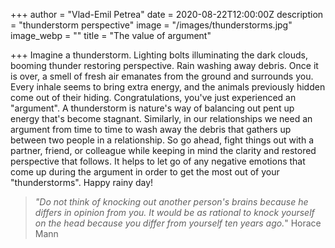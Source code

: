 +++
author = "Vlad-Emil Petrea"
date = 2020-08-22T12:00:00Z
description = "thunderstorm perspective"
image = "/images/thunderstorms.jpg"
image_webp = ""
title = "The value of argument"

+++
Imagine a thunderstorm. Lighting bolts illuminating the dark clouds, booming thunder restoring perspective. Rain washing away debris. Once it is over, a smell of fresh air emanates from the ground and surrounds you. Every inhale seems to bring extra energy, and the animals previously hidden come out of their hiding. Congratulations, you've just experienced an "argument". A thunderstorm is nature's way of balancing out pent up energy that's become stagnant. Similarly, in our relationships we need an argument from time to time to wash away the debris that gathers up between two people in a relationship. So go ahead, fight things out with a partner, friend, or colleague while keeping in mind the clarity and restored perspective that follows. It helps to let go of any negative emotions that come up during the argument in order to get the most out of your "thunderstorms". Happy rainy day!

> _"Do not think of knocking out another person's brains because he differs in opinion from you. It would be as rational to knock yourself on the head because you differ from yourself ten years ago._" Horace Mann